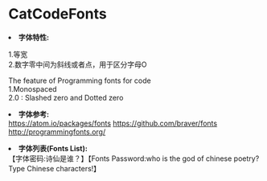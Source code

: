 # CatCodeFonts

<b><li>字体特性:</b><br>

1.等宽<br>
2.数字零中间为斜线或者点，用于区分字母O<br>

The feature of Programming fonts for code<br>
1.Monospaced<br>
2.0 : Slashed zero and Dotted zero<br>

<b><li>字体参考:</b><br>
https://atom.io/packages/fonts https://github.com/braver/fonts<br>
http://programmingfonts.org/<br>

<b><li>字体列表(Fonts List):</b><br>
【字体密码:诗仙是谁？】【Fonts Password:who is the god of chinese poetry?Type Chinese characters!】<br>
